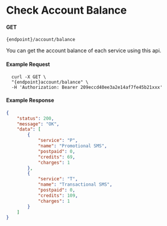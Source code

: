 # Check Account Balance

#### GET
```
{endpoint}/account/balance
```

You can get the account balance of each service using this api.

#### Example Request

```curl
  curl -X GET \
  "{endpoint}account/balance" \
  -H 'Authorization: Bearer 209eccd40ee3a2e14af7fe45b21xxx'
```

#### Example Response

```json
{
    "status": 200,
    "message": "OK",
    "data": [
        {
            "service": "P",
            "name": "Promotional SMS",
            "postpaid": 0,
            "credits": 69,
            "charges": 1
        },
        {
            "service": "T",
            "name": "Transactional SMS",
            "postpaid": 0,
            "credits": 109,
            "charges": 1
        }
    ]
}
```